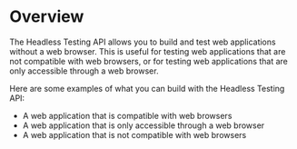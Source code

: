 # Overview

The Headless Testing API allows you to build and test web applications without a web browser. This is useful for testing web applications that are not compatible with web browsers, or for testing web applications that are only accessible through a web browser.

Here are some examples of what you can build with the Headless Testing API:

- A web application that is compatible with web browsers
- A web application that is only accessible through a web browser
- A web application that is not compatible with web browsers
